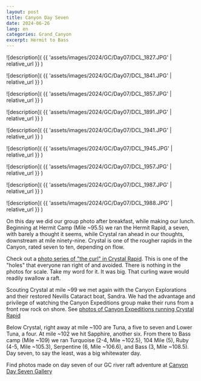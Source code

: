 ```yaml
---
layout: post
title: Canyon Day Seven
date: 2024-06-26
lang: en
categories: Grand_Canyon
excerpt: Hermit to Bass
---
```


![description](
  {{ 'assets/images/2024/GC/Day07/DCL_1827.JPG' | relative_url }}
)

![description](
  {{ 'assets/images/2024/GC/Day07/DCL_1841.JPG' | relative_url }}
)

![description](
  {{ 'assets/images/2024/GC/Day07/DCL_1857.JPG' | relative_url }}
)

![description](
  {{ 'assets/images/2024/GC/Day07/DCL_1891.JPG' | relative_url }}
)

![description](
  {{ 'assets/images/2024/GC/Day07/DCL_1941.JPG' | relative_url }}
)

![description](
  {{ 'assets/images/2024/GC/Day07/DCL_1945.JPG' | relative_url }}
)

![description](
  {{ 'assets/images/2024/GC/Day07/DCL_1957.JPG' | relative_url }}
)

![description](
  {{ 'assets/images/2024/GC/Day07/DCL_1987.JPG' | relative_url }}
)

![description](
  {{ 'assets/images/2024/GC/Day07/DCL_1988.JPG' | relative_url }}
)

On this day we did our group photo after breakfast, while making our lunch.
Beginning at Hermit Camp (Mile ~95.5) we ran the Hermit Rapid, a seven, with
barely a thought it seems, while Crystal ran ahead in our thoughts, downstream
at mile ninety-nine. Crystal is one of the rougher rapids in the Canyon, rated
seven to ten, depending on flow.

Check out a [photo series of "the curl" in Crystal Rapid][curl]. This is one of
the "holes" that everyone ran right of and avoided. There is nothing in the
photos for scale. Take my word for it. It was big. That curling wave would
readily swallow a raft.

[curl]: https://wbreeze.com/photo/gallery/20240620GC/Day07/curl/index.html

Scouting Crystal at mile ~99 we met again with the Canyon Explorations and
their restored Nevills Cataract boat, Sandra.  We had the advantage and
privilege of watching the Canyon Expeditions group make their runs from a front
row rock on shore.  See [photos of Canyon Expeditions running Crystal
Rapid][crystal]

[crystal]: https://wbreeze.com/photo/gallery/20240620GC/Nevills/Crystal/index.html

Below Crystal, right away at mile ~100 are Tuna, a five to seven and Lower
Tuna, a four. At mile ~102 we hit Sapphire, another six. From there to
Bass camp (Mile ~109) we ran Turquoise (2-4, Mile ~102.5), 104 Mile (5),
Ruby (4-5, Mile ~105.3), Serpentine (6, Mile ~106.6), and Bass (3, Mile ~108.5).
Day seven, to say the least, was a big whitewater day.

Find photos made on day seven of our GC river raft adventure at
[Canyon Day Seven Gallery](
  https://wbreeze.com/photo/gallery/20240620GC/Day07/index.html
)

